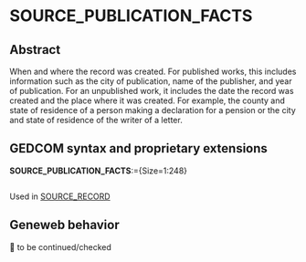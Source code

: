 ﻿# SOURCE_PUBLICATION_FACTS
## Abstract
When and where the record was created. For published works, this includes information such as the
city of publication, name of the publisher, and year of publication.
For an unpublished work, it includes the date the record was created and the place where it was
created. For example, the county and state of residence of a person making a declaration for a pension
or the city and state of residence of the writer of a letter.


## GEDCOM syntax and proprietary extensions

**SOURCE_PUBLICATION_FACTS**:={Size=1:248}
<pre>
</pre>
Used in <a href=Ged.SOURCE_RECORD.md>SOURCE_RECORD</a><br />


## Geneweb behavior



🚧 to be continued/checked

